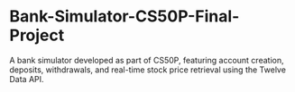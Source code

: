 # Bank-Simulator-CS50P-Final-Project
A bank simulator developed as part of CS50P, featuring account creation, deposits, withdrawals, and real-time stock price retrieval using the Twelve Data API.
